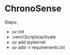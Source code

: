 # ChronoSense

Steps:

- uv init
- .venv\Scripts\activate
- uv add ipykernel
- uv add -r requirements.txt
